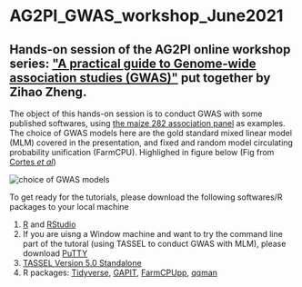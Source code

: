 # AG2PI_GWAS_workshop_June2021

## Hands-on session of the AG2PI online workshop series: ["A practical guide to Genome-wide association studies (GWAS)"](https://www.ag2pi.org/workshops-and-activities/workshop-2021-06/) put together by Zihao Zheng.

The object of this hands-on session is to conduct GWAS with some published softwares, using [the maize 282 association panel](https://www.maizegenetics.net/germplasm) as examples. The choice of GWAS models here are the gold standard mixed linear model (MLM) covered in the presentation, and fixed and random model circulating probability unification (FarmCPU). Highlighed in figure below (Fig from [Cortes *et al*](https://acsess.onlinelibrary.wiley.com/doi/full/10.1002/tpg2.20077))

![choice of GWAS models](https://github.com/zhzheng92/AG2PI_GWAS_workshop_June2021/blob/main/GWAS_models.jpg)
 

To get ready for the tutorials, please download the following softwares/R packages to your local machine

1. [R](https://www.r-project.org/) and [RStudio](https://www.rstudio.com/products/rstudio/download/)
2. If you are uisng a Window machine and want to try the command line part of the tutoral (using TASSEL to conduct GWAS with MLM), please download [PuTTY](https://www.putty.org/)
3. [TASSEL Version 5.0 Standalone](https://tassel.bitbucket.io/)
4. R packages: [Tidyverse](https://www.tidyverse.org/packages/), [GAPIT](https://zzlab.net/GAPIT/), [FarmCPUpp](https://github.com/amkusmec/FarmCPUpp), [qqman](https://cran.r-project.org/web/packages/qqman/index.html)
